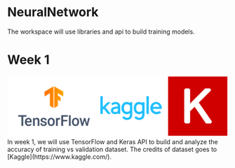 # NeuralNetwork
The workspace will use libraries and api to build training models.

# Week 1

<div align="center">
	<img src="week1/img.png">
</div>
In week 1, we will use TensorFlow and Keras API to build and analyze the accuracy of training vs validation dataset. The credits of dataset goes to [Kaggle](https://www.kaggle.com/).
